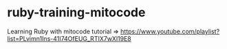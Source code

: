 # ruby-training-mitocode
Learning Ruby with mitocode tutorial => https://www.youtube.com/playlist?list=PLvimn1Ins-41I74OfEUG_RTIX7wXl19E8
